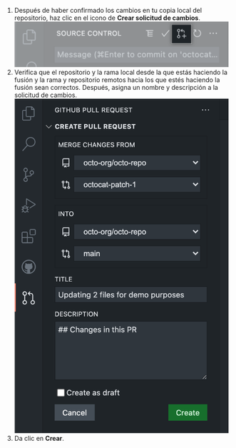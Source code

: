 1. Después de haber confirmado los cambios en tu copia local del repositorio, haz clic en el icono de **Crear solicitud de cambios**. ![Barra lateral de control de código fuente con el botón de preparación resaltado](/assets/images/help/codespaces/codespaces-commit-pr-button.png)
1. Verifica que el repositorio y la rama local desde la que estás haciendo la fusión y la rama y repositorio remotos hacia los que estés haciendo la fusión sean correctos. Después, asigna un nombre y descripción a la solicitud de cambios. ![Barra lateral de control de código fuente con el botón de preparación resaltado](/assets/images/help/codespaces/codespaces-commit-pr.png)
1. Da clic en **Crear**.